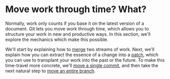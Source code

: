 # Move work through time? What?

Normally, work only counts if you base it on the latest version of a document.  Git lets you move work through time, which allows you to structure your work in new and productive ways.  In this section, we'll explore the mechanics which make this possible.

We'll start by explaining how to [merge](merge/) two streams of work.  Next, we'll explain how you can extract the essence of a change into a [patch](patch/), which you can use to transplant your work into the past or the future.  To make this time-travel more concrete, we'll [move a single commit](cherry-pick-and-rebase/), and then take the next natural step to [move an entire branch](cherry-pick-and-rebase/).
